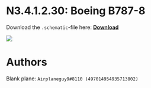 # N3.4.1.2.30: Boeing B787-8

Download the `.schematic`-file here: **[Download](https://bte-n.github.io/resources/N3/4/1/B788.schematic)**

![](https://bte-n.github.io/resources/N3/4/1/788-boe.png)  

# Authors

Blank plane: `Airplaneguy9#8110 (497014954935713802)`    
